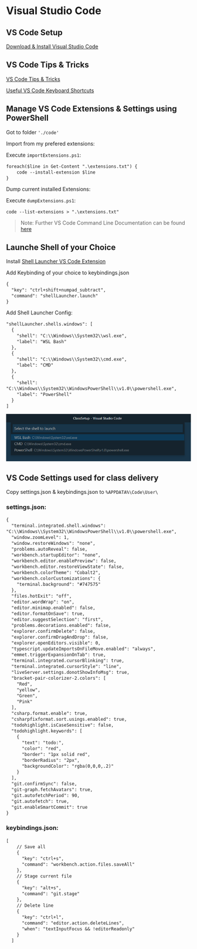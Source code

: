 # Visual Studio Code

## VS Code Setup

[Download & Install Visual Studio Code](https://code.visualstudio.com/)

## VS Code Tips & Tricks

[VS Code Tips & Tricks](https://github.com/Microsoft/vscode-tips-and-tricks)

[Useful VS Code Keyboard Shortcuts](https://zellwk.com/blog/useful-vscode-keyboard-shortcuts/)

## Manage VS Code Extensions & Settings using PowerShell

Got to folder `'./code'`

Import from my prefered extensions:

Execute `importExtensions.ps1`:

```
foreach($line in Get-Content ".\extensions.txt") {
    code --install-extension $line
}
```

Dump current installed Extensions:

Execute `dumpExtensions.ps1`:

```
code --list-extensions > ".\extensions.txt"
```

>Note: Further VS Code Command Line Documentation can be found [here](https://code.visualstudio.com/docs/editor/command-line)

## Launche Shell of your Choice

Install [Shell Launcher VS Code Extension](https://marketplace.visualstudio.com/items?itemName=Tyriar.shell-launcher)

Add Keybinding of your choice to keybindings.json

```
{
  "key": "ctrl+shift+numpad_subtract",
  "command": "shellLauncher.launch"
}
```

Add Shell Launcher Config:

```
"shellLauncher.shells.windows": [
  {
    "shell": "C:\\Windows\\System32\\wsl.exe",
    "label": "WSL Bash"
  },
  {
    "shell": "C:\\Windows\\System32\\cmd.exe",
    "label": "CMD"
  },
  {
    "shell": "C:\\Windows\\System32\\WindowsPowerShell\\v1.0\\powershell.exe",
    "label": "PowerShell"
  }
]
```

![shell-launcher](_images/shell-launcher.png)

## VS Code Settings used for class delivery

Copy settings.json & keybindings.json to `%APPDATA%\Code\User\`

### settings.json:

```
{
  "terminal.integrated.shell.windows": "C:\\Windows\\System32\\WindowsPowerShell\\v1.0\\powershell.exe",
  "window.zoomLevel": 1,
  "window.restoreWindows": "none",
  "problems.autoReveal": false,
  "workbench.startupEditor": "none",
  "workbench.editor.enablePreview": false,
  "workbench.editor.restoreViewState": false,
  "workbench.colorTheme": "Cobalt2",
  "workbench.colorCustomizations": {
    "terminal.background": "#747575"
  },
  "files.hotExit": "off",
  "editor.wordWrap": "on",
  "editor.minimap.enabled": false,
  "editor.formatOnSave": true,
  "editor.suggestSelection": "first",
  "problems.decorations.enabled": false,
  "explorer.confirmDelete": false,
  "explorer.confirmDragAndDrop": false,
  "explorer.openEditors.visible": 0,
  "typescript.updateImportsOnFileMove.enabled": "always",
  "emmet.triggerExpansionOnTab": true,
  "terminal.integrated.cursorBlinking": true,
  "terminal.integrated.cursorStyle": "line",
  "liveServer.settings.donotShowInfoMsg": true,
  "bracket-pair-colorizer-2.colors": [
    "Red",
    "yellow",
    "Green",
    "Pink"
  ],
  "csharp.format.enable": true,
  "csharpfixformat.sort.usings.enabled": true,
  "todohighlight.isCaseSensitive": false,
  "todohighlight.keywords": [
    {
      "text": "todo:",
      "color": "red",
      "border": "1px solid red",
      "borderRadius": "2px",
      "backgroundColor": "rgba(0,0,0,.2)"
    }
  ],
  "git.confirmSync": false,
  "git-graph.fetchAvatars": true,
  "git.autofetchPeriod": 90,
  "git.autofetch": true,
  "git.enableSmartCommit": true
}
```

### keybindings.json:

```
[
    // Save all
    {
      "key": "ctrl+s",
      "command": "workbench.action.files.saveAll"
    },
    // Stage current file
    {
      "key": "alt+s",
      "command": "git.stage"
    },
    // Delete line
    {
      "key": "ctrl+l",
      "command": "editor.action.deleteLines",
      "when": "textInputFocus && !editorReadonly"
    }
  ]
```
